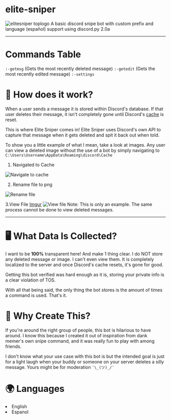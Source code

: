 # elite-sniper
<img src="https://imgur.com/mwGHTPv.png" title="elitesniper toplogo"/>
A basic discord snipe bot with custom prefix and language (español) support using discord.py 2.0a
<hr>


# Commands Table #
`:-getmsg`
(Gets the most recently deleted message)
`:-getedit`
(Gets the most recently edited message)
`:-settings`


<h1> 🤔 How does it work? </h1>

When a user sends a message it is stored within Discord's database.
If that user deletes their message, it isn't completely gone until Discord's [cache](https://en.wikipedia.org/wiki/Cache_(computing)) is reset.

This is where Elite Sniper comes in! Elite Sniper uses Discord's own API to capture that message when it gets deleted and spit it back out when told.

To show you a little example of what I mean, take a look at images.
Any user can view a deleted image without the use of a bot by simply
navigating to `C:\Users\Username\AppData\Roaming\discord\Cache`

1. Navigated to Cache
<img src="https://imgur.com/9rZ0i5O.png" title="Navigate to cache"/>

2. Rename file to png
<img src="https://imgur.com/LFlFwwW.png" title="Rename file"/>

3.View File
[Imgur](https://imgur.com/DbLYoVg)
<img src="https://imgur.com/DbLYoVg.png" title="View file"/>
Note: This is only an example. The same process cannot be done to view
deleted messages.

<hr>

<h1> 🖥️ What Data Is Collected? </h1>

I want to be **100%** transparent here! And make 1 thing clear.
I do NOT store any deleted message or image. I can't even view them. It is completely localized to the server and once Discord's cache resets, it's gone for good.

Getting this bot verified was hard enough as it is, storing your private info is a clear violation of TOS.

With all that being said, the only thing the bot stores is the amount of times a command is used. That's it.


<h1> 🤨 Why Create This? </h1>

If you're around the right group of people, this bot is hilarious to have around. I know this because I created it out of inspiration from dank memer's own snipe command, and it was really fun to play with among friends.

I don't know what your use case with this bot is but the intended goal is just for a light laugh when your buddy or someone on your server deletes a silly message. Yours might be for moderation `¯\_(ツ)_/¯`



<h1>🌍 Languages</h1>

<li>English</li>
<li>Espanol</li>

